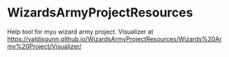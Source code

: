 # WizardsArmyProjectResources
 Help tool for myu wizard army project.
 Visualizer at https://valdisgunn.github.io/WizardsArmyProjectResources/Wizards%20Army%20Project/Visualizer/
